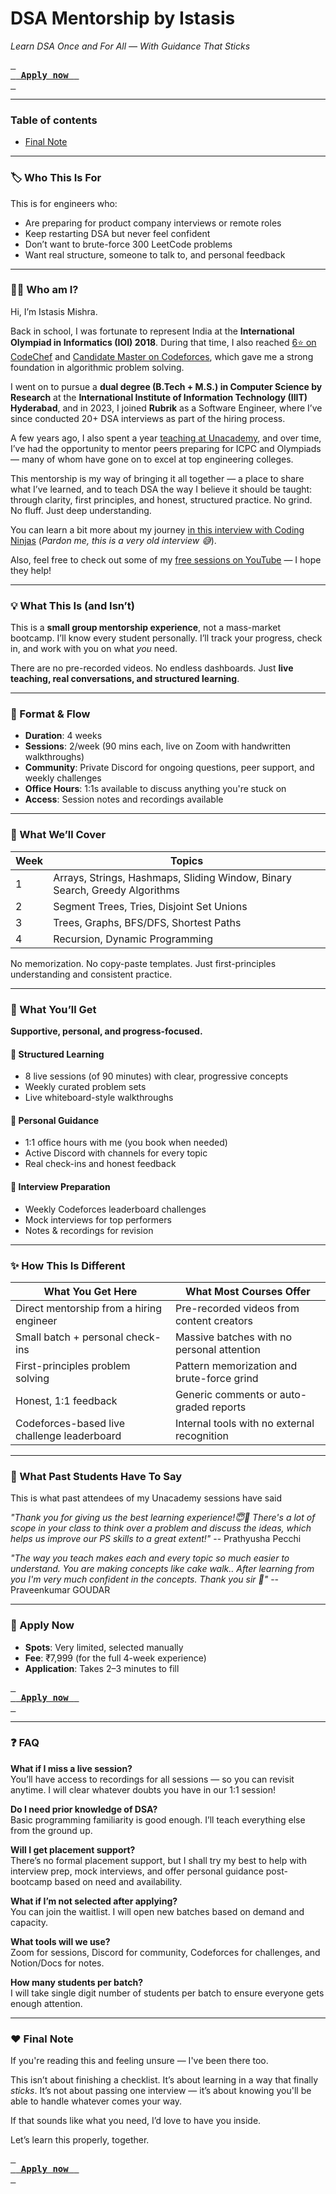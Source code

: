 # DSA Mentorship by Istasis
_Learn DSA Once and For All — With Guidance That Sticks_

[<kbd> <br> <b> Apply now </b> <br> </kbd>](https://forms.gle/UQW2kRNtiuZfq7sQ7)

---

### Table of contents
- [Final Note](#%EF%B8%8F-final-note)

---

### 🏷️ Who This Is For

This is for engineers who:
- Are preparing for product company interviews or remote roles
- Keep restarting DSA but never feel confident
- Don’t want to brute-force 300 LeetCode problems
- Want real structure, someone to talk to, and personal feedback

---

### 👨‍🏫 Who am I?

Hi, I’m Istasis Mishra.

Back in school, I was fortunate to represent India at the **International Olympiad in Informatics (IOI) 2018**. During that time, I also reached [6⭐ on CodeChef](https://www.codechef.com/users/ista2000) and [Candidate Master on Codeforces](https://codeforces.com/profile/ista2000), which gave me a strong foundation in algorithmic problem solving.

I went on to pursue a **dual degree (B.Tech + M.S.) in Computer Science by Research** at the **International Institute of Information Technology (IIIT) Hyderabad**, and in 2023, I joined **Rubrik** as a Software Engineer, where I’ve since conducted 20+ DSA interviews as part of the hiring process.

A few years ago, I also spent a year [teaching at Unacademy](https://unacademy.com/@ista2000/batches), and over time, I’ve had the opportunity to mentor peers preparing for ICPC and Olympiads — many of whom have gone on to excel at top engineering colleges.

This mentorship is my way of bringing it all together — a place to share what I’ve learned, and to teach DSA the way I believe it should be taught: through clarity, first principles, and honest, structured practice. No grind. No fluff. Just deep understanding.

You can learn a bit more about my journey [in this interview with Coding Ninjas](https://www.youtube.com/watch?v=5f1eZ8Dfh_M) (_Pardon me, this is a very old interview 😅_).

Also, feel free to check out some of my [free sessions on YouTube](https://youtube.com/playlist?list=PLnLzvuRT69I_rEdZcVUMFkn01u9qIz1UM&si=_HlkKue9FVtz8q6w) — I hope they help!

---

### 💡 What This Is (and Isn’t)

This is a **small group mentorship experience**, not a mass-market bootcamp. I’ll know every student personally. I’ll track your progress, check in, and work with you on what _you_ need.

There are no pre-recorded videos. No endless dashboards. Just **live teaching, real conversations, and structured learning**.

---

### 📅 Format & Flow

- **Duration**: 4 weeks
- **Sessions**: 2/week (90 mins each, live on Zoom with handwritten walkthroughs)
- **Community**: Private Discord for ongoing questions, peer support, and weekly challenges
- **Office Hours**: 1:1s available to discuss anything you're stuck on
- **Access**: Session notes and recordings available

---

### 📄 What We’ll Cover

| Week | Topics                                                                      |
| ---- | --------------------------------------------------------------------------- |
| 1    | Arrays, Strings, Hashmaps, Sliding Window, Binary Search, Greedy Algorithms |
| 2    | Segment Trees, Tries, Disjoint Set Unions                                   |
| 3    | Trees, Graphs, BFS/DFS, Shortest Paths                                      |
| 4    | Recursion, Dynamic Programming                                              |

No memorization. No copy-paste templates. Just first-principles understanding and consistent practice.

---

### 🎁 What You’ll Get

**Supportive, personal, and progress-focused.**
#### 🧭 Structured Learning
- 8 live sessions (of 90 minutes) with clear, progressive concepts
- Weekly curated problem sets
- Live whiteboard-style walkthroughs

#### 🤝 Personal Guidance

- 1:1 office hours with me (you book when needed)
- Active Discord with channels for every topic
- Real check-ins and honest feedback

#### 🎯 Interview Preparation

- Weekly Codeforces leaderboard challenges
- Mock interviews for top performers
- Notes & recordings for revision

---

### ✨ How This Is Different

| What You Get Here                           | What Most Courses Offer                     |
| ------------------------------------------- | ------------------------------------------- |
| Direct mentorship from a hiring engineer    | Pre-recorded videos from content creators   |
| Small batch + personal check-ins            | Massive batches with no personal attention  |
| First-principles problem solving            | Pattern memorization and brute-force grind  |
| Honest, 1:1 feedback                        | Generic comments or auto-graded reports     |
| Codeforces-based live challenge leaderboard | Internal tools with no external recognition |

---

### 💬 What Past Students Have To Say

This is what past attendees of my Unacademy sessions have said

_"Thank you for giving us the best learning experience!😇💯 There's a lot of scope in your class to think over a problem and discuss the ideas, which helps us improve our PS skills to a great extent!"_
-- Prathyusha Pecchi

_"The way you teach makes each and every topic so much easier to understand. You are making concepts like cake walk.. After learning from you I'm very much confident in the concepts. Thank you sir 🙏"_
-- Praveenkumar GOUDAR


---

### 📣 Apply Now

- **Spots**: Very limited, selected manually
- **Fee**: ₹7,999 (for the full 4-week experience)
- **Application**: Takes 2–3 minutes to fill

[<kbd> <br> <b> Apply now </b> <br> </kbd>](https://forms.gle/UQW2kRNtiuZfq7sQ7)

---

### ❓ FAQ

**What if I miss a live session?**  
You’ll have access to recordings for all sessions — so you can revisit anytime. I will clear whatever doubts you have in our 1:1 session!

**Do I need prior knowledge of DSA?**  
Basic programming familiarity is good enough. I’ll teach everything else from the ground up.

**Will I get placement support?**  
There’s no formal placement support, but I shall try my best to help with interview prep, mock interviews, and offer personal guidance post-bootcamp based on need and availability.

**What if I’m not selected after applying?**  
You can join the waitlist. I will open new batches based on demand and capacity.

**What tools will we use?**  
Zoom for sessions, Discord for community, Codeforces for challenges, and Notion/Docs for notes.

**How many students per batch?**  
I will take single digit number of students per batch to ensure everyone gets enough attention.

---

### ❤️ Final Note

If you're reading this and feeling unsure — I've been there too.

This isn’t about finishing a checklist. It’s about learning in a way that finally _sticks_. It’s not about passing one interview — it’s about knowing you'll be able to handle whatever comes your way.

If that sounds like what you need, I’d love to have you inside.

Let’s learn this properly, together.

[<kbd> <br> <b> Apply now </b> <br> </kbd>](https://forms.gle/UQW2kRNtiuZfq7sQ7)

